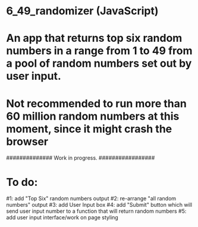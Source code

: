 # 6_49_randomizer (JavaScript)
# An app that returns top six random numbers in a range from 1 to 49 from a pool of random numbers set out by user input.
# Not recommended to run more than 60 million random numbers at this moment, since it might crash the browser

##############  Work in progress.  #################


# To do:
#1: add "Top Six" random numbers output
#2: re-arrange "all random numbers" output
#3: add User Input box
#4: add "Submit" button which will send user input number to a function that will return random numbers
#5: add user input interface/work on page styling


